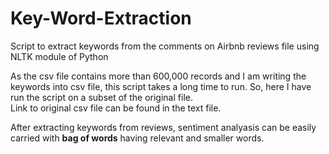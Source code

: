 # Key-Word-Extraction

Script to extract keywords from the comments on Airbnb reviews file using NLTK module of Python

As the csv file contains more than 600,000 records and I am writing the keywords into csv file, this script takes a long time to run. So, here I have run the script on a subset of the original file.  
Link to original csv file can be found in the text file.

After extracting keywords from reviews, sentiment analyasis can be easily carried with __bag of words__ having relevant and smaller words.
